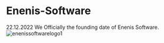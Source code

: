 # Enenis-Software
22.12.2022 We Officially the founding date of Enenis Software.
<br>
![enenissoftwarelogo1](https://user-images.githubusercontent.com/99321522/209995969-47f556ca-a0bf-40f4-b141-7175997c64e3.png)
